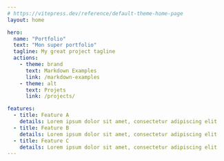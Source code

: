 ```yaml
---
# https://vitepress.dev/reference/default-theme-home-page
layout: home

hero:
  name: "Portfolio"
  text: "Mon super portfolio"
  tagline: My great project tagline
  actions:
    - theme: brand
      text: Markdown Examples
      link: /markdown-examples
    - theme: alt
      text: Projets
      link: /projects/

features:
  - title: Feature A
    details: Lorem ipsum dolor sit amet, consectetur adipiscing elit
  - title: Feature B
    details: Lorem ipsum dolor sit amet, consectetur adipiscing elit
  - title: Feature C
    details: Lorem ipsum dolor sit amet, consectetur adipiscing elit
---
```



